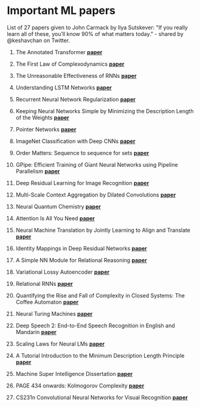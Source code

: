 # Important ML papers

List of 27 papers given to John Carmack by Ilya Sutskever: "If you really learn all of these, you’ll know 90% of what matters today." - shared by @keshavchan on Twitter.

1. The Annotated Transformer **[paper](https://lnkd.in/evrqygtu)**

2. The First Law of Complexodynamics **[paper](https://lnkd.in/eu5aucVm)**

3. The Unreasonable Effectiveness of RNNs **[paper](https://lnkd.in/e9wht6Js)**

4. Understanding LSTM Networks **[paper](https://lnkd.in/eY4WnawT)**

5. Recurrent Neural Network Regularization **[paper](https://lnkd.in/ebrwzuwY)**

6. Keeping Neural Networks Simple by Minimizing the Description Length of the Weights **[paper](https://lnkd.in/e4f4s9h6)**

7. Pointer Networks **[paper](https://lnkd.in/e6qcSXYT)**

8. ImageNet Classification with Deep CNNs **[paper](https://lnkd.in/etrjwGmY)**

9. Order Matters: Sequence to sequence for sets **[paper](https://lnkd.in/eYrjEHRP)**

10. GPipe: Efficient Training of Giant Neural Networks using Pipeline Parallelism **[paper](https://lnkd.in/ezFVyhyk)**

11. Deep Residual Learning for Image Recognition **[paper](https://lnkd.in/ejJT79DE)**

12. Multi-Scale Context Aggregation by Dilated Convolutions **[paper](https://lnkd.in/eN-p4Hi9)**

13. Neural Quantum Chemistry **[paper](https://lnkd.in/eChquKQi)**

14. Attention Is All You Need **[paper](https://lnkd.in/eakhSPXf)**

15. Neural Machine Translation by Jointly Learning to Align and Translate **[paper](https://lnkd.in/eZfrwxDG)**

16. Identity Mappings in Deep Residual Networks **[paper](https://lnkd.in/eVuuYTTy)**

17. A Simple NN Module for Relational Reasoning **[paper](https://lnkd.in/e9xYieKc)**

18. Variational Lossy Autoencoder **[paper](https://lnkd.in/e8XZrzcn)**

19. Relational RNNs **[paper](https://lnkd.in/eEs3e_MJ)**

20. Quantifying the Rise and Fall of Complexity in Closed Systems: The Coffee Automaton **[paper](https://lnkd.in/e7V-jw8S)**

21. Neural Turing Machines **[paper](https://lnkd.in/e3qidTvP)**

22. Deep Speech 2: End-to-End Speech Recognition in English and Mandarin **[paper](https://lnkd.in/eYDgB9cA)**

23. Scaling Laws for Neural LMs **[paper](https://lnkd.in/ev9s6Pz2)**

24. A Tutorial Introduction to the Minimum Description Length Principle **[paper](https://lnkd.in/eUJtMXDU)**

25. Machine Super Intelligence Dissertation **[paper](https://lnkd.in/ebCNq64x)**

26. PAGE 434 onwards: Kolmogorov Complexity **[paper](https://lnkd.in/ecV-qdfV)**

27. CS231n Convolutional Neural Networks for Visual Recognition **[paper](https://cs231n.github.io/)**
